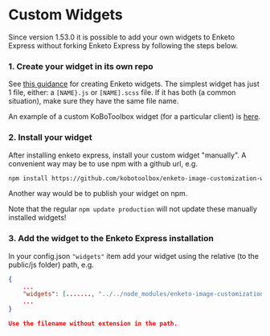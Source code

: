 Custom Widgets
================

Since version 1.53.0 it is possible to add your own widgets to Enketo Express without forking Enketo Express by following the steps below.

### 1. Create your widget in its own repo

See [this guidance](https://github.com/enketo/enketo-core#how-to-create-or-extend-widgets) for creating Enketo widgets. The simplest widget has just 1 file, either: a `[NAME}.js` or `[NAME].scss` file. If it has both (a common situation), make sure they have the same file name.

An example of a custom KoBoToolbox widget (for a particular client) is [here](https://github.com/kobotoolbox/enketo-image-customization-widget).


### 2. Install your widget

After installing enketo express, install your custom widget "manually". A convenient way may be to use npm with a github url, e.g.

```bash
npm install https://github.com/kobotoolbox/enketo-image-customization-widget.git
```

Another way would be to publish your widget on npm.

Note that the regular `npm update production` will not update these manually installed widgets!


### 3. Add the widget to the Enketo Express installation

In your config.json `"widgets"` item add your widget using the relative (to the public/js folder) path, e.g.

```json
{
    ...
    "widgets": [......., "../../node_modules/enketo-image-customization-widget/image-customization"]
    ...
}

Use the filename without extension in the path.
